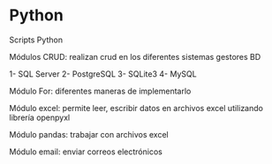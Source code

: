 # Python
Scripts Python

Módulos CRUD: realizan crud en los diferentes sistemas gestores BD

1- SQL Server
2- PostgreSQL
3- SQLite3
4- MySQL
 

Módulo For: diferentes maneras de implementarlo

Módulo excel: permite leer, escribir datos en archivos excel utilizando librería openpyxl

Módulo pandas: trabajar con archivos excel

Módulo email: enviar correos electrónicos
